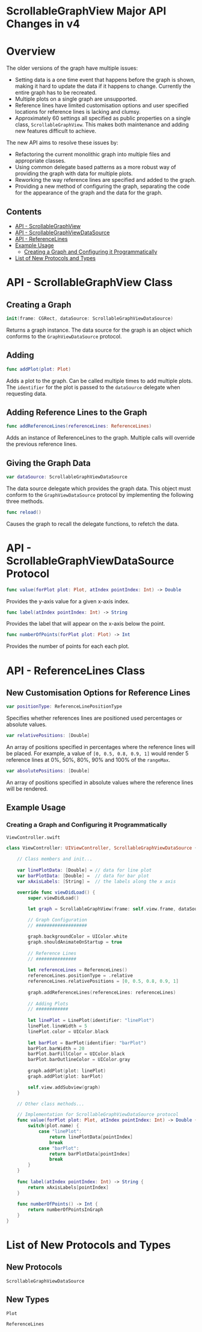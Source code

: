 # ScrollableGraphView Major API Changes in v4

# Overview

The older versions of the graph have multiple issues:

- Setting data is a one time event that happens before the graph is shown, making it hard to update the data if it happens to change. Currently the entire graph has to be recreated.
- Multiple plots on a single graph are unsupported.
- Reference lines have limited customisation options and user specified locations for reference lines is lacking and clumsy.
- Approximately 60 settings all specified as public properties on a single class, `ScrollableGraphView`. This makes both maintenance and adding new features difficult to achieve.

The new API aims to resolve these issues by:

- Refactoring the current monolithic graph into multiple files and appropriate classes.
- Using common delegate based patterns as a more robust way of providing the graph with data for multiple plots.
- Reworking the way reference lines are specified and added to the graph.
- Providing a new method of configuring the graph, separating the code for the appearance of the graph and the data for the graph.

## Contents

- [API - ScrollableGraphView](#api---scrollablegraphview-class)
- [API - ScrollableGraphViewDataSource](#api---scrollablegraphviewdatasource-protocol)
- [API - ReferenceLines](#api---referencelines-class)
- [Example Usage](#example-usage)
    - [Creating a Graph and Configuring it Programmatically](#creating-a-graph-and-configuring-it-programmatically)
- [List of New Protocols and Types](#list-of-new-protocols-and-types)

# API - ScrollableGraphView Class

## Creating a Graph

```swift
init(frame: CGRect, dataSource: ScrollableGraphViewDataSource)
```

Returns a graph instance. The data source for the graph is an object which conforms to the `GraphViewDataSource` protocol.

## Adding

```swift
func addPlot(plot: Plot)
```

Adds a plot to the graph. Can be called multiple times to add multiple plots. The `identifier` for the plot is passed to the `dataSource` delegate when requesting data.

## Adding Reference Lines to the Graph

```swift
func addReferenceLines(referenceLines: ReferenceLines)
```

Adds an instance of ReferenceLines to the graph. Multiple calls will override the previous reference lines.

## Giving the Graph Data

```swift
var dataSource: ScrollableGraphViewDataSource
```

The data source delegate which provides the graph data. This object must conform to the `GraphViewDataSource` protocol by implementing the following three methods.

```swift
func reload()
```

Causes the graph to recall the delegate functions, to refetch the data.

# API - ScrollableGraphViewDataSource Protocol

```swift
func value(forPlot plot: Plot, atIndex pointIndex: Int) -> Double
```

Provides the y-axis value for a given x-axis index.

```swift
func label(atIndex pointIndex: Int) -> String
```

Provides the label that will appear on the x-axis below the point.

```swift
func numberOfPoints(forPlot plot: Plot) -> Int
```

Provides the number of points for each each plot.

# API - ReferenceLines Class

## New Customisation Options for Reference Lines

```swift
var positionType: ReferenceLinePositionType
```

Specifies whether references lines are positioned used percentages or absolute values.

```swift
var relativePositions: [Double]
```

An array of positions specified in percentages where the reference lines will be placed. For example, a value of `[0, 0.5, 0.8, 0.9, 1]` would render 5 reference lines at 0%, 50%, 80%, 90% and 100% of the `rangeMax`.

```swift
var absolutePositions: [Double]
```

An array of positions specified in absolute values where the reference lines will be rendered.

## Example Usage

### Creating a Graph and Configuring it Programmatically

```ViewController.swift```

```swift
class ViewController: UIViewController, ScrollableGraphViewDataSource {
    
    // Class members and init...
    
    var linePlotData: [Double] = // data for line plot
    var barPlotData: [Double] =  // data for bar plot
    var xAxisLabels: [String] =  // the labels along the x axis

    override func viewDidLoad() {
        super.viewDidLoad()

        let graph = ScrollableGraphView(frame: self.view.frame, dataSource: self)
        
        // Graph Configuration
        // ###################

        graph.backgroundColor = UIColor.white
        graph.shouldAnimateOnStartup = true
        
        // Reference Lines
        // ###############
        
        let referenceLines = ReferenceLines()
        referenceLines.positionType = .relative
        referenceLines.relativePositions = [0, 0.5, 0.8, 0.9, 1]
        
        graph.addReferenceLines(referenceLines: referenceLines)
        
        // Adding Plots
        // ############
        
        let linePlot = LinePlot(identifier: "linePlot")
        linePlot.lineWidth = 5
        linePlot.color = UIColor.black
        
        let barPlot = BarPlot(identifier: "barPlot")
        barPlot.barWidth = 20
        barPlot.barFillColor = UIColor.black
        barPlot.barOutlineColor = UIColor.gray
        
        graph.addPlot(plot: linePlot)
        graph.addPlot(plot: barPlot)

        self.view.addSubview(graph)
    }

    // Other class methods...

    // Implementation for ScrollableGraphViewDataSource protocol
    func value(forPlot plot: Plot, atIndex pointIndex: Int) -> Double {
        switch(plot.name) {
            case "linePlot":
                return linePlotData[pointIndex]
                break
            case "barPlot":
                return barPlotData[pointIndex]
                break
        }
    }
    
    func label(atIndex pointIndex: Int) -> String {
        return xAxisLabels[pointIndex]
    }
    
    func numberOfPoints() -> Int {
        return numberOfPointsInGraph
    }
}
```

# List of New Protocols and Types

## New Protocols

`ScrollableGraphViewDataSource`

## New Types

`Plot`

`ReferenceLines`
